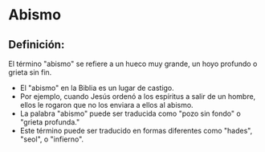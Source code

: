 # Abismo

## Definición: 

El término "abismo" se refiere a un hueco muy grande, un hoyo profundo o grieta sin fin.

* El "abismo" en la Biblia es un lugar de castigo.
* Por ejemplo, cuando Jesús ordenó a los espíritus a salir de un hombre, ellos le rogaron que no los enviara a ellos al abismo.
* La palabra "abismo" puede ser traducida como "pozo sin fondo" o "grieta profunda."
* Este término puede ser traducido en formas diferentes como "hades", "seol", o "infierno".

